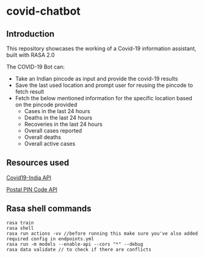 # covid-chatbot

## Introduction
This repository showcases the working of a Covid-19 information assistant, built with RASA 2.0

The COVID-19 Bot can: 
- Take an Indian pincode as input and provide the covid-19 results 
- Save the last used location and prompt user for reusing the pincode to fetch result
- Fetch the below mentioned information for the specific location based on the pincode provided  
  - Cases in the last 24 hours
  - Deaths in the last 24 hours
  - Recoveries in the last 24 hours
  - Overall cases reported
  - Overall deaths
  - Overall active cases


## Resources used
[Covid19-India API](https://documenter.getpostman.com/view/10724784/SzYXXKmA?version=latest)

[Postal PIN Code API](http://www.postalpincode.in/Api-Details)

## Rasa shell commands

    rasa train
    rasa shell
    rasa run actions -vv //before running this make sure you've also added required config in endpoints.yml
    rasa run -m models --enable-api --cors "*" --debug
    rasa data validate // to check if there are conflicts
